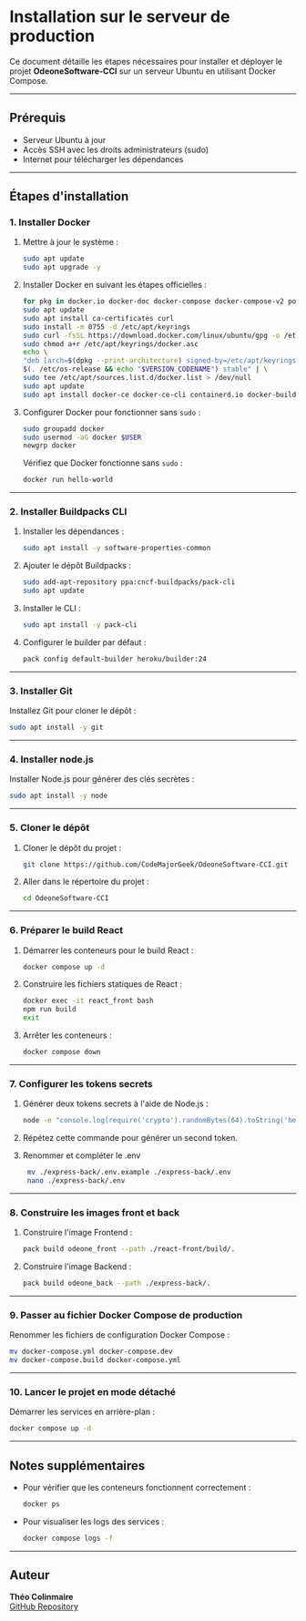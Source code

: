 # Installation sur le serveur de production

Ce document détaille les étapes nécessaires pour installer et déployer le projet **OdeoneSoftware-CCI** sur un serveur Ubuntu en utilisant Docker Compose.

---

## Prérequis

- Serveur Ubuntu à jour
- Accès SSH avec les droits administrateurs (sudo)
- Internet pour télécharger les dépendances

---

## Étapes d'installation

### 1. Installer Docker

1. Mettre à jour le système :
   ```bash
   sudo apt update
   sudo apt upgrade -y
   ```
2. Installer Docker en suivant les étapes officielles :
   ```bash
   for pkg in docker.io docker-doc docker-compose docker-compose-v2 podman-docker containerd runc; do sudo apt remove $pkg; done
   sudo apt update
   sudo apt install ca-certificates curl
   sudo install -m 0755 -d /etc/apt/keyrings
   sudo curl -fsSL https://download.docker.com/linux/ubuntu/gpg -o /etc/apt/keyrings/docker.asc
   sudo chmod a+r /etc/apt/keyrings/docker.asc
   echo \
   "deb [arch=$(dpkg --print-architecture) signed-by=/etc/apt/keyrings/docker.asc] https://download.docker.com/linux/ubuntu \
   $(. /etc/os-release && echo "$VERSION_CODENAME") stable" | \
   sudo tee /etc/apt/sources.list.d/docker.list > /dev/null
   sudo apt update
   sudo apt install docker-ce docker-ce-cli containerd.io docker-buildx-plugin docker-compose-plugin
   ```
3. Configurer Docker pour fonctionner sans `sudo` :
   ```bash
   sudo groupadd docker
   sudo usermod -aG docker $USER
   newgrp docker
   ```
   Vérifiez que Docker fonctionne sans `sudo` :
   ```bash
   docker run hello-world
   ```

---

### 2. Installer Buildpacks CLI

1. Installer les dépendances :
   ```bash
   sudo apt install -y software-properties-common
   ```
2. Ajouter le dépôt Buildpacks :
   ```bash
   sudo add-apt-repository ppa:cncf-buildpacks/pack-cli
   sudo apt update
   ```
3. Installer le CLI :
   ```bash
   sudo apt install -y pack-cli
   ```
4. Configurer le builder par défaut :
   ```bash
   pack config default-builder heroku/builder:24
   ```

---

### 3. Installer Git

Installez Git pour cloner le dépôt :
```bash
sudo apt install -y git
```

---

### 4. Installer node.js
Installer Node.js pour générer des clés secrètes :
```bash
sudo apt install -y node
```

---

### 5. Cloner le dépôt

1. Cloner le dépôt du projet :
   ```bash
   git clone https://github.com/CodeMajorGeek/OdeoneSoftware-CCI.git
   ```
2. Aller dans le répertoire du projet :
   ```bash
   cd OdeoneSoftware-CCI
   ```

---

### 6. Préparer le build React

1. Démarrer les conteneurs pour le build React :
   ```bash
   docker compose up -d
   ```
2. Construire les fichiers statiques de React :
   ```bash
   docker exec -it react_front bash
   npm run build
   exit
   ```
3. Arrêter les conteneurs :
   ```bash
   docker compose down
   ```

---

### 7. Configurer les tokens secrets

1. Générer deux tokens secrets à l'aide de Node.js :
   ```bash
   node -e "console.log(require('crypto').randomBytes(64).toString('hex'))"
   ```

2. Répétez cette commande pour générer un second token.

3. Renommer et compléter le .env
   ```bash
    mv ./express-back/.env.example ./express-back/.env
    nano ./express-back/.env
   ```

---

### 8. Construire les images front et back

1. Construire l'image Frontend :
   ```bash
   pack build odeone_front --path ./react-front/build/.
   ```
2. Construire l'image Backend :
   ```bash
   pack build odeone_back --path ./express-back/.
   ```

---

### 9. Passer au fichier Docker Compose de production

Renommer les fichiers de configuration Docker Compose :
```bash
mv docker-compose.yml docker-compose.dev
mv docker-compose.build docker-compose.yml
```

---

### 10. Lancer le projet en mode détaché

Démarrer les services en arrière-plan :
```bash
docker compose up -d
```

---

## Notes supplémentaires

- Pour vérifier que les conteneurs fonctionnent correctement :
  ```bash
  docker ps
  ```
- Pour visualiser les logs des services :
  ```bash
  docker compose logs -f
  ```

--- 

## Auteur
**Théo Colinmaire**  
[GitHub Repository](https://github.com/CodeMajorGeek/OdeoneSoftware-CCI)